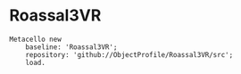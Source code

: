 # Roassal3VR

```Smalltalk
Metacello new
    baseline: 'Roassal3VR';
    repository: 'github://ObjectProfile/Roassal3VR/src';
    load.
```   
